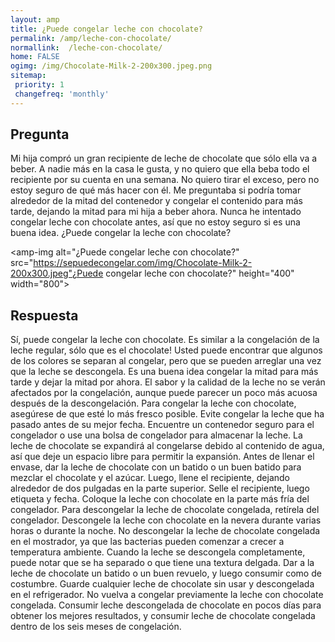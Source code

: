 ```yaml
---
layout: amp
title: ¿Puede congelar leche con chocolate?  
permalink: /amp/leche-con-chocolate/
normallink:  /leche-con-chocolate/
home: FALSE
ogimg: /img/Chocolate-Milk-2-200x300.jpeg.png
sitemap:
 priority: 1
 changefreq: 'monthly'
---
```




## Pregunta

Mi hija compró un gran recipiente de leche de chocolate que sólo ella va a beber. A nadie más en la casa le gusta, y no quiero que ella beba todo el recipiente por su cuenta en una semana. No quiero tirar el exceso, pero no estoy seguro de qué más hacer con él. Me preguntaba si podría tomar alrededor de la mitad del contenedor y congelar el contenido para más tarde, dejando la mitad para mi hija a beber ahora. Nunca he intentado congelar leche con chocolate antes, así que no estoy seguro si es una buena idea. ¿Puede congelar la leche con chocolate?


<amp-img alt="¿Puede congelar leche con chocolate?" src="https://sepuedecongelar.com/img/Chocolate-Milk-2-200x300.jpeg"¿Puede congelar leche con chocolate?" height="400" width="800"></amp-img>


## Respuesta

Sí, puede congelar la leche con chocolate. Es similar a la congelación de la leche regular, sólo que es el chocolate! Usted puede encontrar que algunos de los colores se separan al congelar, pero que se pueden arreglar una vez que la leche se descongela. Es una buena idea congelar la mitad para más tarde y dejar la mitad por ahora. El sabor y la calidad de la leche no se verán afectados por la congelación, aunque puede parecer un poco más acuosa después de la descongelación.
Para congelar la leche con chocolate, asegúrese de que esté lo más fresco posible. Evite congelar la leche que ha pasado antes de su mejor fecha. Encuentre un contenedor seguro para el congelador o use una bolsa de congelador para almacenar la leche. La leche de chocolate se expandirá al congelarse debido al contenido de agua, así que deje un espacio libre para permitir la expansión. Antes de llenar el envase, dar la leche de chocolate con un batido o un buen batido para mezclar el chocolate y el azúcar. Luego, llene el recipiente, dejando alrededor de dos pulgadas en la parte superior. Selle el recipiente, luego etiqueta y fecha. Coloque la leche con chocolate en la parte más fría del congelador.
Para descongelar la leche de chocolate congelada, retírela del congelador. Descongele la leche con chocolate en la nevera durante varias horas o durante la noche. No descongelar la leche de chocolate congelada en el mostrador, ya que las bacterias pueden comenzar a crecer a temperatura ambiente. Cuando la leche se descongela completamente, puede notar que se ha separado o que tiene una textura delgada. Dar a la leche de chocolate un batido o un buen revuelo, y luego consumir como de costumbre. Guarde cualquier leche de chocolate sin usar y descongelada en el refrigerador. No vuelva a congelar previamente la leche con chocolate congelada. Consumir leche descongelada de chocolate en pocos días para obtener los mejores resultados, y consumir leche de chocolate congelada dentro de los seis meses de congelación.